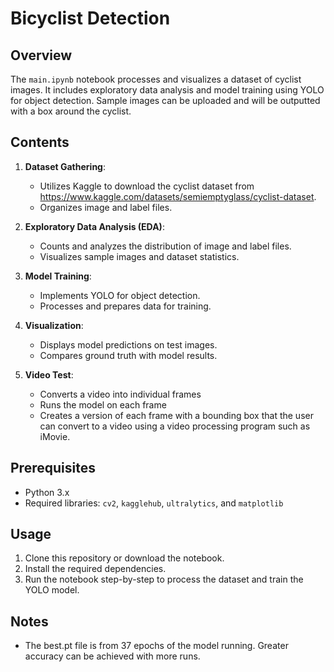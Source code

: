 
# Bicyclist Detection

## Overview
The `main.ipynb` notebook processes and visualizes a dataset of cyclist images. It includes exploratory data analysis and model training using YOLO for object detection. Sample images can be uploaded and will be outputted with a box around the cyclist.

## Contents
1. **Dataset Gathering**: 
   - Utilizes Kaggle to download the cyclist dataset from https://www.kaggle.com/datasets/semiemptyglass/cyclist-dataset.
   - Organizes image and label files.

2. **Exploratory Data Analysis (EDA)**:
   - Counts and analyzes the distribution of image and label files.
   - Visualizes sample images and dataset statistics.

3. **Model Training**:
   - Implements YOLO for object detection.
   - Processes and prepares data for training.

4. **Visualization**:
   - Displays model predictions on test images.
   - Compares ground truth with model results.

5. **Video Test**:
   - Converts a video into individual frames
   - Runs the model on each frame
   - Creates a version of each frame with a bounding box that the user can convert to a video using a video processing program such as iMovie.

## Prerequisites
- Python 3.x
- Required libraries: `cv2`, `kagglehub`, `ultralytics`, and `matplotlib`

## Usage
1. Clone this repository or download the notebook.
2. Install the required dependencies.
3. Run the notebook step-by-step to process the dataset and train the YOLO model. 

## Notes
- The best.pt file is from 37 epochs of the model running. Greater accuracy can be achieved with more runs.

